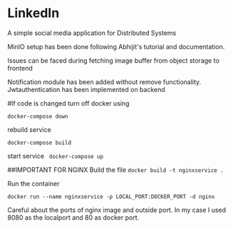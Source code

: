 # LinkedIn
 A simple social media application for Distributed Systems

 MinIO setup has been done following Abhijit's tutorial and documentation.

Issues can be faced during fetching image buffer from object storage to frontend


Notification module has been added without remove functionality. Jwtauthentication has been implemented on backend


#If code is changed
turn off docker using

```docker-compose down```

rebuild service

```docker-compose build```

start service
``` docker-compose up```

##IMPORTANT FOR NGINX
Build the file
```docker build -t nginxservice .```

Run the container

```docker run --name nginxservice -p LOCAL_PORT:DOCKER_PORT -d nginx```


Careful about the ports of nginx image and outside port. In my case I used 8080 as the localport and 80 as docker port.